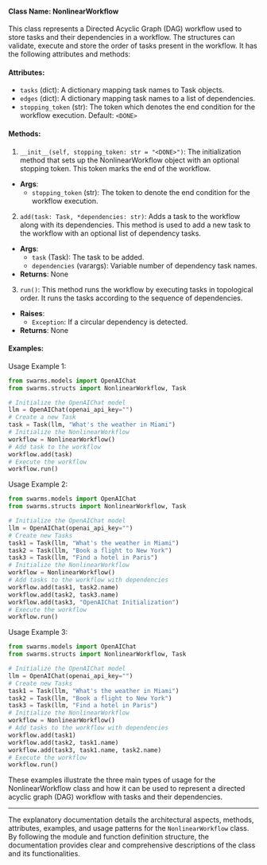 
#### Class Name: NonlinearWorkflow

This class represents a Directed Acyclic Graph (DAG) workflow used to store tasks and their dependencies in a workflow. The structures can validate, execute and store the order of tasks present in the workflow. It has the following attributes and methods:

#### Attributes:
- `tasks` (dict): A dictionary mapping task names to Task objects.
- `edges` (dict): A dictionary mapping task names to a list of dependencies.
- `stopping_token` (str): The token which denotes the end condition for the workflow execution. Default: `<DONE>`

#### Methods:

1. `__init__(self, stopping_token: str = "<DONE>")`: The initialization method that sets up the NonlinearWorkflow object with an optional stopping token. This token marks the end of the workflow. 
  - **Args**:
    - `stopping_token` (str): The token to denote the end condition for the workflow execution.
  
2. `add(task: Task, *dependencies: str)`: Adds a task to the workflow along with its dependencies. This method is used to add a new task to the workflow with an optional list of dependency tasks.
  - **Args**:
    - `task` (Task): The task to be added.
    - `dependencies` (varargs): Variable number of dependency task names.
  - **Returns**: None

3. `run()`: This method runs the workflow by executing tasks in topological order. It runs the tasks according to the sequence of dependencies.
  - **Raises**:
    - `Exception`: If a circular dependency is detected.
  - **Returns**: None

#### Examples:

Usage Example 1:

```python
from swarms.models import OpenAIChat
from swarms.structs import NonlinearWorkflow, Task

# Initialize the OpenAIChat model
llm = OpenAIChat(openai_api_key="")
# Create a new Task
task = Task(llm, "What's the weather in Miami")
# Initialize the NonlinearWorkflow
workflow = NonlinearWorkflow()
# Add task to the workflow
workflow.add(task)
# Execute the workflow
workflow.run()
```

Usage Example 2:

```python
from swarms.models import OpenAIChat
from swarms.structs import NonlinearWorkflow, Task

# Initialize the OpenAIChat model
llm = OpenAIChat(openai_api_key="")
# Create new Tasks
task1 = Task(llm, "What's the weather in Miami")
task2 = Task(llm, "Book a flight to New York")
task3 = Task(llm, "Find a hotel in Paris")
# Initialize the NonlinearWorkflow
workflow = NonlinearWorkflow()
# Add tasks to the workflow with dependencies
workflow.add(task1, task2.name)
workflow.add(task2, task3.name)
workflow.add(task3, "OpenAIChat Initialization")
# Execute the workflow
workflow.run()
```

Usage Example 3:

```python
from swarms.models import OpenAIChat
from swarms.structs import NonlinearWorkflow, Task

# Initialize the OpenAIChat model
llm = OpenAIChat(openai_api_key="")
# Create new Tasks
task1 = Task(llm, "What's the weather in Miami")
task2 = Task(llm, "Book a flight to New York")
task3 = Task(llm, "Find a hotel in Paris")
# Initialize the NonlinearWorkflow
workflow = NonlinearWorkflow()
# Add tasks to the workflow with dependencies
workflow.add(task1)
workflow.add(task2, task1.name)
workflow.add(task3, task1.name, task2.name)
# Execute the workflow
workflow.run()
```

These examples illustrate the three main types of usage for the NonlinearWorkflow class and how it can be used to represent a directed acyclic graph (DAG) workflow with tasks and their dependencies.

---

The explanatory documentation details the architectural aspects, methods, attributes, examples, and usage patterns for the `NonlinearWorkflow` class. By following the module and function definition structure, the documentation provides clear and comprehensive descriptions of the class and its functionalities.

